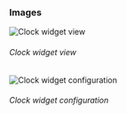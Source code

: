 ### Images

![Clock widget view](https://raw.githubusercontent.com/sdorra/adf-widget-clock/master/registry/adf-widget-clock-01.png "Clock widget view")
###### Clock widget view

![Clock widget configuration](https://raw.githubusercontent.com/sdorra/adf-widget-clock/master/registry/adf-widget-clock-02.png "Clock widget configuration")
###### Clock widget configuration
